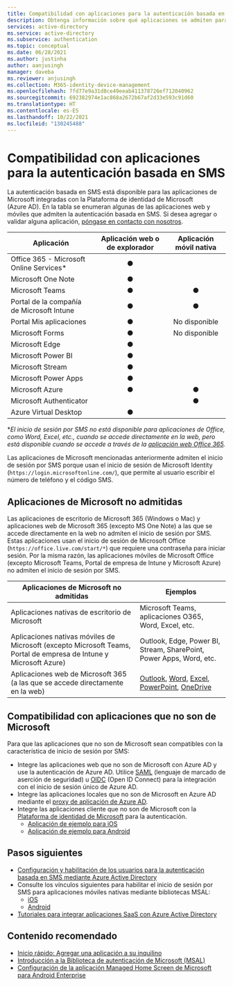```yaml
---
title: Compatibilidad con aplicaciones para la autenticación basada en SMS en Azure Active Directory
description: Obtenga información sobre qué aplicaciones se admiten para que los usuarios inicien sesión en Azure Active Directory mediante SMS.
services: active-directory
ms.service: active-directory
ms.subservice: authentication
ms.topic: conceptual
ms.date: 06/28/2021
ms.author: justinha
author: aanjusingh
manager: daveba
ms.reviewer: anjusingh
ms.collection: M365-identity-device-management
ms.openlocfilehash: 7fd77e9a31d8ce49eeab411378726ef712040962
ms.sourcegitcommit: 692382974e1ac868a2672b67af2d33e593c91d60
ms.translationtype: HT
ms.contentlocale: es-ES
ms.lasthandoff: 10/22/2021
ms.locfileid: "130245488"
---
```

# <a name="app-support-for-sms-based-authentication"></a>Compatibilidad con aplicaciones para la autenticación basada en SMS

La autenticación basada en SMS está disponible para las aplicaciones de Microsoft integradas con la Plataforma de identidad de Microsoft (Azure AD). En la tabla se enumeran algunas de las aplicaciones web y móviles que admiten la autenticación basada en SMS. Si desea agregar o validar alguna aplicación, [póngase en contacto con nosotros](https://feedback.azure.com/forums/169401-azure-active-directory). 

| Aplicación | Aplicación web o de explorador | Aplicación móvil nativa |
| --- |:---:|:---:|
| Office 365 - Microsoft Online Services* | ● |   |
| Microsoft One Note | ● |   |
| Microsoft Teams | ● | ● |
| Portal de la compañía de Microsoft Intune | ● | ● |
| Portal Mis aplicaciones | ● |No disponible|
| Microsoft Forms | ● |No disponible|
| Microsoft Edge | ● |   |
| Microsoft Power BI | ● |   |
| Microsoft Stream | ● |   |
| Microsoft Power Apps | ● |   |
| Microsoft Azure | ● | ● |
| Microsoft Authenticator |   | ● |
| Azure Virtual Desktop | ● |  | 

*_El inicio de sesión por SMS no está disponible para aplicaciones de Office, como Word, Excel, etc., cuando se accede directamente en la web, pero está disponible cuando se accede a través de la [aplicación web Office 365](https://www.office.com)._

Las aplicaciones de Microsoft mencionadas anteriormente admiten el inicio de sesión por SMS porque usan el inicio de sesión de Microsoft Identity (`https://login.microsoftonline.com/`), que permite al usuario escribir el número de teléfono y el código SMS.

## <a name="unsupported-microsoft-apps"></a>Aplicaciones de Microsoft no admitidas

Las aplicaciones de escritorio de Microsoft 365 (Windows o Mac) y aplicaciones web de Microsoft 365 (excepto MS One Note) a las que se accede directamente en la web no admiten el inicio de sesión por SMS. Estas aplicaciones usan el inicio de sesión de Microsoft Office (`https://office.live.com/start/*`) que requiere una contraseña para iniciar sesión.
Por la misma razón, las aplicaciones móviles de Microsoft Office (excepto Microsoft Teams, Portal de empresa de Intune y Microsoft Azure) no admiten el inicio de sesión por SMS.

| Aplicaciones de Microsoft no admitidas| Ejemplos |
| --- | --- |
| Aplicaciones nativas de escritorio de Microsoft | Microsoft Teams, aplicaciones O365, Word, Excel, etc.|
| Aplicaciones nativas móviles de Microsoft (excepto Microsoft Teams, Portal de empresa de Intune y Microsoft Azure) | Outlook, Edge, Power BI, Stream, SharePoint, Power Apps, Word, etc.|
| Aplicaciones web de Microsoft 365 (a las que se accede directamente en la web) | [Outlook](https://outlook.live.com/owa/), [Word](https://office.live.com/start/Word.aspx), [Excel](https://office.live.com/start/Excel.aspx), [PowerPoint](https://office.live.com/start/PowerPoint.aspx), [OneDrive](https://onedrive.live.com/about/signin)|  

## <a name="support-for-non-microsoft-apps"></a>Compatibilidad con aplicaciones que no son de Microsoft 

Para que las aplicaciones que no son de Microsoft sean compatibles con la característica de inicio de sesión por SMS: 
- Integre las aplicaciones web que no son de Microsoft con Azure AD y use la autenticación de Azure AD. Utilice [SAML](../manage-apps/add-application-portal-setup-sso.md) (lenguaje de marcado de aserción de seguridad) u [OIDC](../manage-apps/add-application-portal-setup-oidc-sso.md) (Open ID Connect) para la integración con el inicio de sesión único de Azure AD. 
- Integre las aplicaciones locales que no son de Microsoft en Azure AD mediante el [proxy de aplicación de Azure AD](../app-proxy/application-proxy-add-on-premises-application.md).
- Integre las aplicaciones cliente que no son de Microsoft con la [Plataforma de identidad de Microsoft](../develop/v2-overview.md) para la autenticación. 
    - [Aplicación de ejemplo para iOS](../develop/tutorial-v2-ios.md)
    - [Aplicación de ejemplo para Android](../develop/tutorial-v2-android.md)

## <a name="next-steps"></a>Pasos siguientes

- [Configuración y habilitación de los usuarios para la autenticación basada en SMS mediante Azure Active Directory](howto-authentication-sms-signin.md)
- Consulte los vínculos siguientes para habilitar el inicio de sesión por SMS para aplicaciones móviles nativas mediante bibliotecas MSAL: 
  - [iOS](https://github.com/AzureAD/microsoft-authentication-library-for-objc)
  - [Android](https://github.com/AzureAD/microsoft-authentication-library-for-android)
- [Tutoriales para integrar aplicaciones SaaS con Azure Active Directory](../saas-apps/tutorial-list.md)

## <a name="recommended-content"></a>Contenido recomendado

- [Inicio rápido: Agregar una aplicación a su inquilino](../manage-apps/add-application-portal.md)
- [Introducción a la Biblioteca de autenticación de Microsoft (MSAL)](../develop/msal-overview.md)
- [Configuración de la aplicación Managed Home Screen de Microsoft para Android Enterprise](/mem/intune/apps/app-configuration-managed-home-screen-app)
